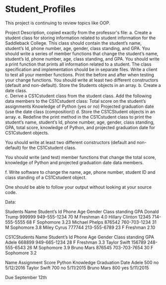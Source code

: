 # Student_Profiles
This project is continuing to review topics like OOP.

Project Description, copied exactly from the professor's file:
a.	Create a student class for storing information related to student information for the Saddleback College.  This class should contain the student’s name, student’s Id, phone number, age, gender, class standing, and GPA.  You should write a series of member functions that change the student’s name, student’s Id, phone number, age, class standing, and GPA. You should write a print function that prints all information related to a student.  The class specification and implementation should be in separate files.  Write a client to test all your member functions.  Print the before and after when testing your change functions.  You should write at least two different constructors (default and non-default).  Store the Students objects in an array.
b.	Create a date class.  
c.	Derive a CS1Cstudent class from the student class.  Add the following data members to the CS1Cstudent class:
Total score on the student’s assignments
Knowledge of Python (yes or no)
Projected graduation date (use the date class (composition)) 
d.	Store the CS1CStudent objects in an array.
e.	Redefine the print method in the CS1Cstudent class to print the student’s name, student’s Id, phone number, age, gender, class standing, GPA, total score, knowledge of Python, and projected graduation date for CS1Cstudent objects.

You should write at least two different constructors (default and non-default) for the CS1Cstudent class.

You should write (and test) member functions that change the total score, knowledge of Python and projected graduation date data members.

f.	Write software to change the name, age, phone number, student ID and class standing of a CS1Cstudent object.

One should be able to follow your output without looking at your source code.

Data:

Students
Name	Student’s Id	Phone	Age	Gender	Class standing	GPA
Donald Trump	999999	949-555-1234	70	M	Freshman	4.0
Hillary Clinton	12345	714-555-5555	68	F	Sophomore	3.23
Michael Phelps	876542	760-703-1234	31	M	Sophomore	3.8
Miley Cyrus	777744	213-555-6789	23	F	Freshman	2.10

CS1CStudents
Name	Student’s Id	Phone	Age	Gender	Class standing	GPA
Adele	668899	949-665-1234	28	F	Freshman	3.3
Taylor Swift	156789	248-555-6543	26	M	Sophomore	3.9
Bruno Mars	876545	703-703-7654	30	F	Sophomore	3.2

Name	Assignment Score	Python Knowledge	Graduation Date
Adele	500	no	5/12/2016
Taylor Swift	700	no	5/11/2015
Bruno Mars	800	yes	5/11/2015

Due September 12th
